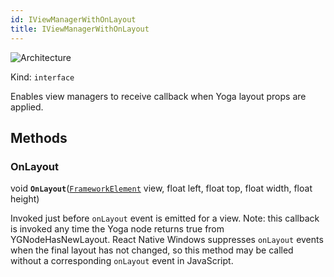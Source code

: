 ```yaml
---
id: IViewManagerWithOnLayout
title: IViewManagerWithOnLayout
---
```


![Architecture](https://img.shields.io/badge/architecture-old_only-yellow)

Kind: `interface`

Enables view managers to receive callback when Yoga layout props are applied. 

## Methods
### OnLayout
void **`OnLayout`**([`FrameworkElement`](https://learn.microsoft.com/uwp/api/Windows.UI.Xaml.FrameworkElement) view, float left, float top, float width, float height)

Invoked just before `onLayout` event is emitted for a view. Note: this callback is invoked any time the Yoga node returns true from YGNodeHasNewLayout. React Native Windows suppresses `onLayout` events when the final layout has not changed, so this method may be called without a corresponding `onLayout` event in JavaScript.
